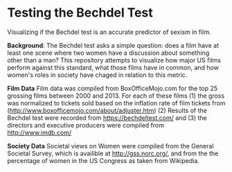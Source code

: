 # Testing the Bechdel Test
Visualizing if the Bechdel test is an accurate predictor of sexism in film. 


**Background**: 
The Bechdel test asks a simple question: does a film have at least one scene where two women have a discussion about something other than a man? This repository attempts to visualize how major US films perform against this standard, what those films have in common, and how women's roles in society have chaged in relation to this metric.

**Film Data** 
Film data was compiled from BoxOfficeMojo.com for the top 25 grossing films between 2000 and 2013. For each of these films (1) the gross was normalized to tickets sold based on the inflation rate of film tickets from (http://www.boxofficemojo.com/about/adjuster.htm) (2) Results of the Bechdel test were recorded from https://bechdeltest.com/ and (3) the directors and executive producers were compiled from http://www.imdb.com/ 

**Society Data**
Societal views on Women were compiled from the General Societal Survey, which is availible at http://gss.norc.org/, and from the the percentage of women in the US Congress as taken from Wikipedia. 
